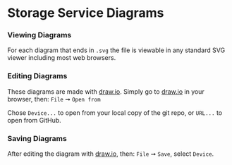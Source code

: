 # Storage Service Diagrams

### Viewing Diagrams

For each diagram that ends in `.svg` the file is viewable in any standard SVG viewer including most
web browsers.

### Editing Diagrams

These diagrams are made with [draw.io](https://www.draw.io/). Simply go to
[draw.io](https://www.draw.io/) in your browser, then: `File` ➞ `Open from`

Chose `Device...` to open from your local copy of the git repo, or `URL...` to open from GitHub.

### Saving Diagrams

After editing the diagram with [draw.io](https://www.draw.io/), then: `File` ➞ `Save`, select `Device`.